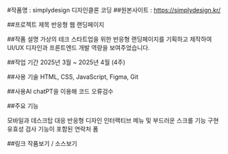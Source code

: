 #작품명 : simplydesign 디자인클론 코딩
##원본사이트 : https://simplydesign.kr/

##프로젝트 제목
반응형 웹 랜딩페이지

##작품 설명
가상의 테크 스타트업을 위한 반응형 랜딩페이지를 기획하고 제작하여 UI/UX 디자인과 프론트엔드 개발 역량을 보여주었습니다.

##작업 기간
2025년 3월 ~ 2025년 4월 (4주)

##사용 기술
HTML, CSS, JavaScript, Figma, Git

##사용AI
chatPT을 이용해 코드 오류검수

##주요 기능

모바일과 데스크탑 대응 반응형 디자인
인터랙티브 메뉴 및 부드러운 스크롤 기능 구현
유효성 검사 기능이 포함된 연락처 폼

##링크 
작품보기  / 소스보기
